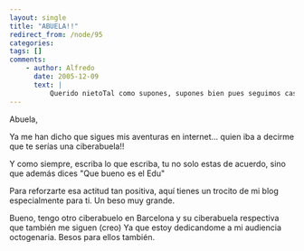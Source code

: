 ```yaml
---
layout: single
title: "ABUELA!!"
redirect_from: /node/95
categories:
tags: []
comments: 
    - author: Alfredo
      date: 2005-12-09
      text: |
          Querido nietoTal como supones, supones bien pues seguimos casi a diario vuestras andanzas por el Extremo Oriente. Creemos que en vuestra próxima etapa de la India encontraréis ocupación a vuestra medida.Sentimos por otro lado mucho de que en las próximas festividades de Navidad no podáis estar con nosotros, sin embargo seréis los principales protagonistas de nuestra conversación y buenos deseos.Un fuerte abrazo de vuestros abuelos cibernéticos de Barcelona  
---
```

Abuela,  

Ya me han dicho que sigues mis aventuras en internet... quien iba a decirme que te serías una ciberabuela!!  

Y como siempre, escriba lo que escriba, tu no solo estas de acuerdo, sino que además dices "Que bueno es el Edu"  

Para reforzarte esa actitud tan positiva, aquí tienes un trocito de mi blog especialmente para ti. Un beso muy grande.  

Bueno, tengo otro ciberabuelo en Barcelona y su ciberabuela respectiva que también me siguen (creo) Ya que estoy dedicandome a mi audiencia octogenaria. Besos para ellos también.
